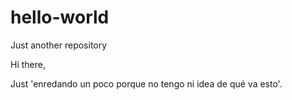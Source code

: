 # hello-world
Just another repository

Hi there,

Just 'enredando un poco porque no tengo ni idea de qué va esto'.
